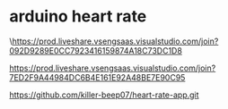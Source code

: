# arduino heart rate
\https://prod.liveshare.vsengsaas.visualstudio.com/join?092D9289E0CC7923416159874A18C73DC1D8

https://prod.liveshare.vsengsaas.visualstudio.com/join?7ED2F9A44984DC6B4E161E92A48BE7E90C95

https://github.com/killer-beep07/heart-rate-app.git
